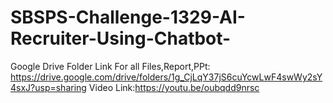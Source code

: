 # SBSPS-Challenge-1329-AI-Recruiter-Using-Chatbot-
Google Drive Folder Link For all Files,Report,PPt: https://drive.google.com/drive/folders/1g_CjLqY37jS6cuYcwLwF4swWy2sY4sxJ?usp=sharing
Video Link:https://youtu.be/oubqdd9nrsc
